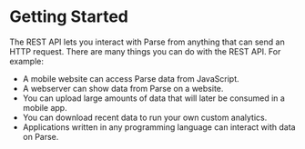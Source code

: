 # Getting Started

The REST API lets you interact with Parse from anything that can send an HTTP request. There are many things you can do with the REST API. For example:

*   A mobile website can access Parse data from JavaScript.
*   A webserver can show data from Parse on a website.
*   You can upload large amounts of data that will later be consumed in a mobile app.
*   You can download recent data to run your own custom analytics.
*   Applications written in any programming language can interact with data on Parse.
